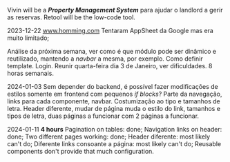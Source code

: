 Vivin will be a ***Property Management System*** para ajudar o landlord a gerir as reservas.
Retool will be the low-code tool.

2023-12-22
www.homming.com
Tentaram AppSheet da Google mas era muito limitado;

Análise da próxima semana, ver como é que módulo pode ser dinâmico e reutilizado, mantendo a *navbar* a mesma, por exemplo. Como definir template. Login. Reunir quarta-feira dia 3 de Janeiro, ver dificuldades. 8 horas semanais. 

2024-01-03
Sem depender do backend, é possível fazer modificações de estilos somente em frontend com pequenos *if blocks*? Parte da navegação, links para cada componente, navbar. Costumização ao tipo e tamanhos de letra. Header diferente, mudar de página muda o estilo do link, tamanhos e tipos de letra, duas páginas a funcionar com 2 páginas a funcionar.

2024-01-11 **4 hours**
Pagination on tables: done;
Navigation links on header: done;
Two different pages working: done;
Header diferente: most likely can't do; 
Diferente links consoante a página: most likely can't do; 
Reusable components don't provide that much configuration.